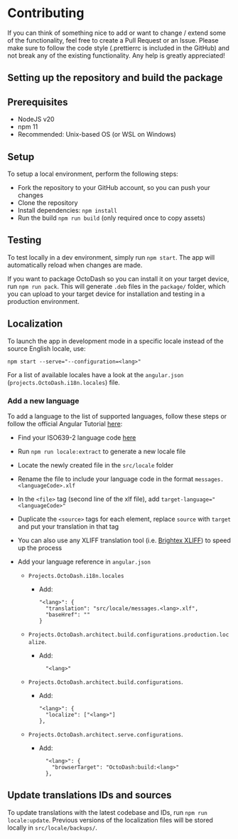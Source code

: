 # Contributing

If you can think of something nice to add or want to change / extend some of the functionality, feel free to create a Pull Request or an Issue. Please make sure to follow the code style (.prettierrc is included in the GitHub) and not break any of the existing functionality. Any help is greatly appreciated!

## Setting up the repository and build the package

## Prerequisites

- NodeJS v20
- npm 11
- Recommended: Unix-based OS (or WSL on Windows)

## Setup

To setup a local environment, perform the following steps:

- Fork the repository to your GitHub account, so you can push your changes
- Clone the repository
- Install dependencies: `npm install`
- Run the build `npm run build` (only required once to copy assets)

## Testing

To test locally in a dev environment, simply run `npm start`. The app will automatically reload when changes are made.

If you want to package OctoDash so you can install it on your target device, run `npm run pack`. This will generate `.deb` files in the `package/` folder, which you can upload to your target device for installation and testing in a production environment.

## Localization

To launch the app in development mode in a specific locale instead of the source English locale, use:

```
npm start --serve="--configuration=<lang>"
```

For a list of available locales have a look at the `angular.json` (`projects.OctoDash.i18n.locales`) file.

### Add a new language

To add a language to the list of supported languages, follow these steps or follow the official Angular Tutorial [here](https://angular.io/guide/i18n#translate-each-translation-file):

- Find your ISO639-2 language code [here](https://www.loc.gov/standards/iso639-2/php/code_list.php)
- Run `npm run locale:extract` to generate a new locale file
- Locate the newly created file in the `src/locale` folder
- Rename the file to include your language code in the format `messages.<languageCode>.xlf`
- In the `<file>` tag (second line of the xlf file), add `target-language="<languageCode>"`
- Duplicate the `<source>` tags for each element, replace `source` with `target` and put your translation in that tag
- You can also use any XLIFF translation tool (i.e. [Brightex XLIFF](http://xliff.brightec.co.uk/)) to speed up the process
- Add your language reference in `angular.json`

  - `Projects.OctoDash.i18n.locales`

    - Add:

      ```
      "<lang>": {
        "translation": "src/locale/messages.<lang>.xlf",
        "baseHref": ""
      }
      ```

  - `Projects.OctoDash.architect.build.configurations.production.localize`.

    - Add:

      ```
        "<lang>"
      ```

  - `Projects.OctoDash.architect.build.configurations`.

    - Add:

      ```
      "<lang>": {
        "localize": ["<lang>"]
      },
      ```

  - `Projects.OctoDash.architect.serve.configurations`.

    - Add:

      ```
        "<lang>": {
          "browserTarget": "OctoDash:build:<lang>"
        },
      ```

## Update translations IDs and sources

To update translations with the latest codebase and IDs, run `npm run locale:update`. Previous versions of the localization files will be stored locally in `src/locale/backups/`.
